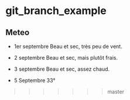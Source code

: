 # git_branch_example

## Meteo

* 1er septembre
  Beau et sec, très peu de vent.

* 2 septembre
  Beau et sec, mais plutôt frais.

* 3 septembre
  Beau et sec, assez chaud.

* 5 Septembre
  33°
>>>>>>> master
